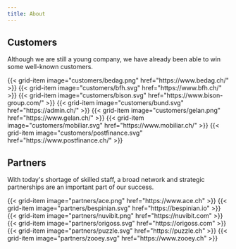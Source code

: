 ```yaml
---
title: About
---
```


## Customers

Although we are still a young company, we have already been able to win some well-known customers.

<div class="row">
  {{< grid-item
      image="customers/bedag.png"
      href="https://www.bedag.ch/" >}}
  {{< grid-item
      image="customers/bfh.svg"
      href="https://www.bfh.ch/" >}}
  {{< grid-item
      image="customers/bison.svg"
      href="https://www.bison-group.com/" >}}
  {{< grid-item
      image="customers/bund.svg"
      href="https://admin.ch/" >}}
  {{< grid-item
      image="customers/gelan.png"
      href="https://www.gelan.ch/" >}}
  {{< grid-item
      image="customers/mobiliar.svg"
      href="https://www.mobiliar.ch/" >}}
  {{< grid-item
      image="customers/postfinance.svg"
      href="https://www.postfinance.ch/" >}}
</div>

## Partners

With today's shortage of skilled staff, a broad network and strategic partnerships are an important part of our success.

<div class="row">
  {{< grid-item
      image="partners/ace.png"
      href="https://www.ace.ch" >}}
  {{< grid-item
      image="partners/bespinian.svg"
      href="https://bespinian.io" >}}
  {{< grid-item
      image="partners/nuvibit.png"
      href="https://nuvibit.com" >}}
  {{< grid-item
      image="partners/origoss.svg"
      href="https://origoss.com" >}}
  {{< grid-item
      image="partners/puzzle.svg"
      href="https://puzzle.ch" >}}
  {{< grid-item
      image="partners/zooey.svg"
      href="https://www.zooey.ch" >}}
</div>
